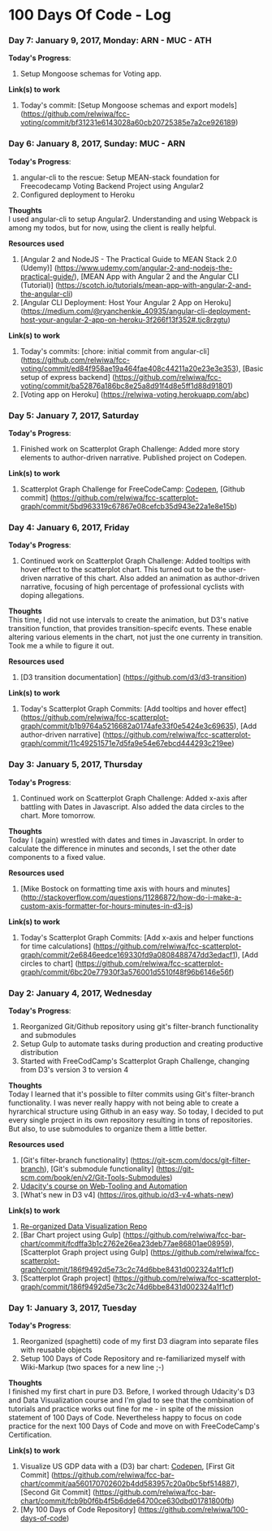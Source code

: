 # 100 Days Of Code - Log

### Day 7: January 9, 2017, Monday: ARN - MUC - ATH  

**Today's Progress**:  
1. Setup Mongoose schemas for Voting app.  

**Link(s) to work**  
1. Today's commit: [Setup Mongoose schemas and export models] (https://github.com/relwiwa/fcc-voting/commit/bf31231e6143028a60cb20725385e7a2ce926189)  


### Day 6: January 8, 2017, Sunday: MUC - ARN

**Today's Progress**:  
1. angular-cli to the rescue: Setup MEAN-stack foundation for Freecodecamp Voting Backend Project using Angular2  
2. Configured deployment to Heroku  

**Thoughts**   
I used angular-cli to setup Angular2. Understanding and using Webpack is among my todos, but for now, using the client is really helpful.  

**Resources used**  
1. [Angular 2 and NodeJS - The Practical Guide to MEAN Stack 2.0 (Udemy)] (https://www.udemy.com/angular-2-and-nodejs-the-practical-guide/), [MEAN App with Angular 2 and the Angular CLI (Tutorial)] (https://scotch.io/tutorials/mean-app-with-angular-2-and-the-angular-cli)  
2. [Angular CLI Deployment: Host Your Angular 2 App on Heroku] (https://medium.com/@ryanchenkie_40935/angular-cli-deployment-host-your-angular-2-app-on-heroku-3f266f13f352#.tjc8rzgtu)

**Link(s) to work**  
1. Today's commits: [chore: initial commit from angular-cli] (https://github.com/relwiwa/fcc-voting/commit/ed84f958ae19a464fae408c44211a20e23e3e353), [Basic setup of express backend] (https://github.com/relwiwa/fcc-voting/commit/ba52876a186bc8e25a8d91f4d8e5ff1d88d91801)  
2. [Voting app on Heroku] (https://relwiwa-voting.herokuapp.com/abc)  

### Day 5: January 7, 2017, Saturday

**Today's Progress**:  
1. Finished work on Scatterplot Graph Challenge: Added more story elements to author-driven narrative. Published project on Codepen. 

**Link(s) to work**  
1. Scatterplot Graph Challenge for FreeCodeCamp: [Codepen](http://codepen.io/relwiwa/pen/ZLGKBX), [Github commit] (https://github.com/relwiwa/fcc-scatterplot-graph/commit/5bd963319c67867e08cefcb35d943e22a1e8e15b)  

### Day 4: January 6, 2017, Friday

**Today's Progress**:  
1. Continued work on Scatterplot Graph Challenge: Added tooltips with hover effect to the scatterplot chart. This turned out to be the user-driven narrative of this chart. Also added an animation as author-driven narrative, focusing of high percentage of professional cyclists with doping allegations. 

**Thoughts**   
This time, I did not use intervals to create the animation, but D3's native transition function, that provides transition-specifc events. These enable altering various elements in the chart, not just the one currenty in transition. Took me a while to figure it out.  

**Resources used**  
1. [D3 transition documentation] (https://github.com/d3/d3-transition)  

**Link(s) to work**  
1. Today's Scatterplot Graph Commits: [Add tooltips and hover effect] (https://github.com/relwiwa/fcc-scatterplot-graph/commit/b1b9764a5216682a0174afe33f0e5424e3c69635), [Add author-driven narrative] (https://github.com/relwiwa/fcc-scatterplot-graph/commit/11c49251571e7d5fa9e54e67ebcd444293c219ee)  


### Day 3: January 5, 2017, Thursday

**Today's Progress**:  
1. Continued work on Scatterplot Graph Challenge: Added x-axis after battling with Dates in Javascript. Also added the data circles to the chart. More tomorrow.  

**Thoughts**   
Today I (again) wrestled with dates and times in Javascript. In order to calculate the difference in minutes and seconds, I set the other date components to a fixed value.  

**Resources used**  
1. [Mike Bostock on formatting time axis with hours and minutes] (http://stackoverflow.com/questions/11286872/how-do-i-make-a-custom-axis-formatter-for-hours-minutes-in-d3-js)  

**Link(s) to work**  
1. Today's Scatterplot Graph Commits: [Add x-axis and helper functions for time calculations] (https://github.com/relwiwa/fcc-scatterplot-graph/commit/2e6846eedce169330fd9a0808488747dd3edacf1), [Add circles to chart] (https://github.com/relwiwa/fcc-scatterplot-graph/commit/6bc20e77930f3a576001d5510f48f96b6146e56f)  


### Day 2: January 4, 2017, Wednesday

**Today's Progress**:  
1. Reorganized Git/Github repository using git's filter-branch functionality and submodules  
2. Setup Gulp to automate tasks during production and creating productive distribution  
3. Started with FreeCodCamp's Scatterplot Graph Challenge, changing from D3's version 3 to version 4  

**Thoughts**   
Today I learned that it's possible to filter commits using Git's filter-branch functionality. I was never really happy with not being able to create a hyrarchical structure using Github in an easy way. So today, I decided to put every single project in its own repository resulting in tons of repositories. But also, to use submodules to organize them a little better.  

**Resources used**  
1. [Git's filter-branch functionality] (https://git-scm.com/docs/git-filter-branch), [Git's submodule functionality] (https://git-scm.com/book/en/v2/Git-Tools-Submodules)  
2. [Udacity's course on Web-Tooling and Automation](https://de.udacity.com/course/web-tooling-automation--ud892)  
3. [What's new in D3 v4] (https://iros.github.io/d3-v4-whats-new)  

**Link(s) to work**  
1. [Re-organized Data Visualization Repo](https://github.com/relwiwa/fcc-data-viz)  
2. [Bar Chart project using Gulp] (https://github.com/relwiwa/fcc-bar-chart/commit/fcdffa3b1c2762e26ea23deb77ae86801ae08959), [Scatterplot Graph project using Gulp] (https://github.com/relwiwa/fcc-scatterplot-graph/commit/186f9492d5e73c2c74d6bbe8431d002324a1f1cf)  
3. [Scatterplot Graph project] (https://github.com/relwiwa/fcc-scatterplot-graph/commit/186f9492d5e73c2c74d6bbe8431d002324a1f1cf)  

### Day 1: January 3, 2017, Tuesday

**Today's Progress**:  
1. Reorganized (spaghetti) code of my first D3 diagram into separate files with reusable objects  
2. Setup 100 Days of Code Repository and re-familiarized myself with Wiki-Markup (two spaces for a new line ;-)

**Thoughts**  
I finished my first chart in pure D3. Before, I worked through Udacity's D3 and Data Visualization course and I'm glad to see that the combination of tutorials and practice works out fine for me - in spite of the mission statement of 100 Days of Code. Nevertheless happy to focus on code practice for the next 100 Days of Code and move on with FreeCodeCamp's Certification.

**Link(s) to work**  
1. Visualize US GDP data with a (D3) bar chart: [Codepen](http://codepen.io/relwiwa/full/zoVjxJ), [First Git Commit]  (https://github.com/relwiwa/fcc-bar-chart/commit/aa560170702602b4dd583957c20a0bc5bf514887), [Second Git Commit] (https://github.com/relwiwa/fcc-bar-chart/commit/fcb9b0f6b4f5b6dde64700ce630dbd01781800fb)  
2. [My 100 Days of Code Repository] (https://github.com/relwiwa/100-days-of-code)
